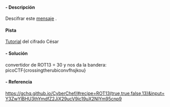 #### - **Descripción** 
Descifrar este [mensaje](https://jupiter.challenges.picoctf.org/static/49f31c8f17817dc2d367428c9e5ab0bc/ciphertext) .
#### Pista 
[Tutorial](https://learncryptography.com/classical-encryption/caesar-cipher) del cifrado César[](https://learncryptography.com/classical-encryption/caesar-cipher)
#### - **Solución** 
convertidor de ROT13 = 30  y nos da la bandera:
picoCTF{crossingtherubiconvfhsjkou}
#### - **Referencia** 
https://gchq.github.io/CyberChef/#recipe=ROT13(true,true,false,13)&input=Y3ZwYlBHU3thYmdfZ2JiX29ucV9ic19uX2NlYm95cnp9